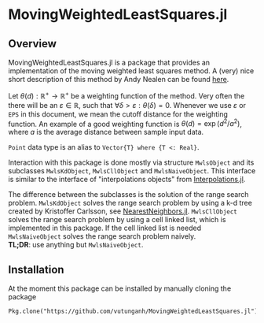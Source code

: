 # MovingWeightedLeastSquares.jl

## Overview

MovingWeightedLeastSquares.jl is a package that provides an implementation of the moving weighted least squares method.
A (very) nice short description of this method by Andy Nealen can be found [here](http://nealen.de/projects/mls/asapmls.pdf).

Let $\theta(d): \mathbb{R}^+ \rightarrow \mathbb{R}^+$ be a weighting function of the method.
Very often the there will be an $\varepsilon \in \mathbb{R}$, such that $\forall \delta > \varepsilon: \theta(\delta) = 0$.
Whenever we use $\varepsilon$ or `EPS` in this document, we mean the cutoff distance for the weighting function.
An example of a good weighting function is $\theta(d) = \exp(d^2 / a^2)$, where $a$ is the average distance between sample input data.

`Point` data type is an alias to `Vector{T} where {T <: Real}`.

Interaction with this package is done mostly via structure `MwlsObject` and its subclasses `MwlsKdObject`, `MwlsCllObject` and `MwlsNaiveObject`.
This interface is similar to the interface of "interpolations objects" from [Interpolations.jl](https://github.com/JuliaMath/Interpolations.jl).

The difference between the subclasses is the solution of the range search problem.
`MwlsKdObject` solves the range search problem by using a k-d tree created by Kristoffer Carlsson, see [NearestNeighbors.jl](https://github.com/KristofferC/NearestNeighbors.jl).
`MwlsCllObject` solves the range search problem by using a cell linked list, which is implemented in this package.
If the cell linked list is needed 
`MwlsNaiveObject` solves the range search problem naively.  
**TL;DR**: use anything but `MwlsNaiveObject`.

## Installation

At the moment this package can be installed by manually cloning the package

```
Pkg.clone("https://github.com/vutunganh/MovingWeightedLeastSquares.jl")
```
